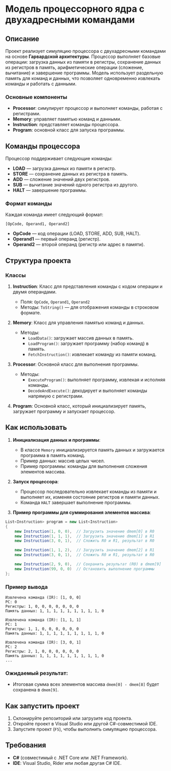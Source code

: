 # Модель процессорного ядра с двухадресными командами

## Описание

Проект реализует симуляцию процессора с двухадресными командами на основе **Гарвардской архитектуры**. Процессор выполняет базовые операции: загрузка данных из памяти в регистры, сохранение данных из регистров в память, арифметические операции (сложение, вычитание) и завершение программы. Модель использует раздельную память для команд и данных, что позволяет одновременно извлекать команды и работать с данными. 

### Основные компоненты
- **Processor**: симулирует процессор и выполняет команды, работая с регистрами.
- **Memory**: управляет памятью команд и данными.
- **Instruction**: представляет команды процессора.
- **Program**: основной класс для запуска программы.

## Команды процессора

Процессор поддерживает следующие команды:
- **LOAD** — загрузка данных из памяти в регистр.
- **STORE** — сохранение данных из регистра в память.
- **ADD** — сложение значений двух регистров.
- **SUB** — вычитание значений одного регистра из другого.
- **HALT** — завершение программы.

### Формат команды

Каждая команда имеет следующий формат:

```
[OpCode, Operand1, Operand2]
```

- **OpCode** — код операции (LOAD, STORE, ADD, SUB, HALT).
- **Operand1** — первый операнд (регистр).
- **Operand2** — второй операнд (регистр или адрес в памяти).

## Структура проекта

### Классы

1. **Instruction**: Класс для представления команды с кодом операции и двумя операндами.
    - Поля: `OpCode`, `Operand1`, `Operand2`
    - Методы: `ToString()` — для отображения команды в строковом формате.

2. **Memory**: Класс для управления памятью команд и данных.
    - Методы:
        - `LoadData()`: загружает массив данных в память.
        - `LoadProgram()`: загружает программу (набор команд) в память.
        - `FetchInstruction()`: извлекает команду из памяти команд.
  
3. **Processor**: Основной класс для выполнения программы.
    - Методы:
        - `ExecuteProgram()`: выполняет программу, извлекая и исполняя команды.
        - `DecodeAndExecute()`: декодирует и выполняет команды напрямую с регистрами.
  
4. **Program**: Основной класс, который инициализирует память, загружает программу и запускает процессор.

## Как использовать

1. **Инициализация данных и программы**:
    - В классе `Memory` инициализируется память данных и загружается программа в память команд.
    - Пример данных: массив целых чисел.
    - Пример программы: команды для выполнения сложения элементов массива.

2. **Запуск процессора**:
    - Процессор последовательно извлекает команды из памяти и выполняет их, изменяя состояние регистров и памяти данных.
    - Команда `HALT` завершает выполнение программы.

3. **Пример программы для суммирования элементов массива**:

```csharp
List<Instruction> program = new List<Instruction>
{
    new Instruction(1, 0, 0),  // Загрузить значение dmem[0] в R0
    new Instruction(1, 1, 1),  // Загрузить значение dmem[1] в R1
    new Instruction(3, 0, 1),  // Сложить R0 и R1, результат в R0

    new Instruction(1, 1, 2),  // Загрузить значение dmem[2] в R1
    new Instruction(3, 0, 1),  // Сложить R0 и R1, результат в R0

    new Instruction(2, 9, 0),  // Сохранить результат (R0) в dmem[9]
    new Instruction(99, 0, 0)  // Остановить выполнение программы
};
```

### Пример вывода

```
Извлечена команда (IR): [1, 0, 0]
PC: 0
Регистры: 1, 0, 0, 0, 0, 0, 0, 0
Память данных: 1, 1, 1, 1, 1, 1, 1, 1, 1, 0

Извлечена команда (IR): [1, 1, 1]
PC: 1
Регистры: 1, 1, 0, 0, 0, 0, 0, 0
Память данных: 1, 1, 1, 1, 1, 1, 1, 1, 1, 0

Извлечена команда (IR): [3, 0, 1]
PC: 2
Регистры: 2, 1, 0, 0, 0, 0, 0, 0
Память данных: 1, 1, 1, 1, 1, 1, 1, 1, 1, 0
...
```

### Ожидаемый результат:
- Итоговая сумма всех элементов массива `dmem[0] - dmem[8]` будет сохранена в `dmem[9]`.

## Как запустить проект

1. Склонируйте репозиторий или загрузите код проекта.
2. Откройте проект в Visual Studio или другой C#-совместимой IDE.
3. Запустите проект (`F5`), чтобы выполнить симуляцию процессора.

## Требования

- **C#** (совместимый с .NET Core или .NET Framework).
- **IDE**: Visual Studio, Rider или любая другая C# IDE.
